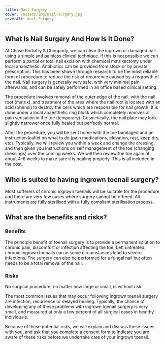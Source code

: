 ```yaml
---
title: Nail Surgery
cover: /assets/img/nail-surgery.jpg
coverAlt: Nail Surgery
---
```


## What Is Nail Surgery And How Is It Done?
At Chase Podiatry & Chiropody, we can clear the ingrown or damaged nail using a simple and painless clinical technique. If this is not possible we can perform a partial or total nail excision with chemical matrixectomy under local anaesthetic. Antibiotics can be provided from stock or by private prescription.
This has been shown through research to be the most reliable form of procedure to reduce the risk of recurrence caused by a regrowth of the nail. Nail surgery is generally very safe, with very minimal pain afterwards, and can be safely performed in an office based clinical setting.

The procedure involves removal of the outer edge of the nail, with the nail root (matrix), and treatment of the area where the nail root is located with an acid (phenol) to destroy the cells which are responsible for nail growth. 
It is done under a local anaesthetic ring block which completely removes all pain sensation in the toe (temporary). Cosmetically, the nail plate may look slightly narrower once fully healed but perfectly normal.

After the procedure, you will be sent home with the toe bandaged and an instruction leaflet on what to do (pain medications, elevation, rest, keep dry, etc). 
Typically, we will review you within a week and change the dressing, and then given you instructions on self management of the toe (changing dressings) over the coming weeks. 
We will then review the toe again at about 4-6 weeks to make sure it is healing properly. This is all included in the cost.

## Who is suited to having ingrown toenail surgery?
Most sufferers of chronic ingrown toenails will be suitable for the procedure and there are very few cases where surgery cannot be offered. All instruments are fully sterilised with a fully compliant sterilisation process.
 
## What are the benefits and risks?

### Benefits
The principle benefit of toenail surgery is to provide a permanent solution to chronic pain, discomfort or infection affecting the toe. Left untreated, chronic ingrown toenails can in some circumstances lead to severe infections. The surgery can also be performed for a fungal nail but often needs to be a total removal of the nail.

### Risks
No surgical procedure, no matter how large or small, is without risk.

The most common issues that may occur following ingrown toenail surgery are infection, recurrence or delayed healing. Typically, the chance of developing any of these problems with ingrown toenail surgery is very small, and measured at only a few percent of all surgical cases in healthy individuals.

Because of these potential risks, we will explain and discuss these issues with you, and ask that you complete a consent form to indicate you are aware of these risks before we undertake care of your ingrown toenail.
